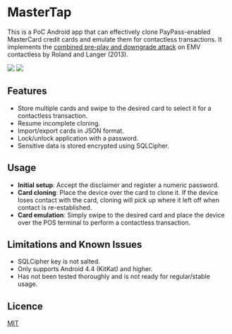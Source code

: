# MasterTap

This is a PoC Android app that can effectively clone PayPass-enabled MasterCard credit cards and emulate them for contactless transactions. It implements the [combined pre-play and downgrade attack](https://www.usenix.org/conference/woot13/workshop-program/presentation/roland) on EMV contactless by Roland and Langer (2013).

![](http://i.imgur.com/MlIVuOA.png)
![](http://i.imgur.com/wKuuZB5.png)

## Features

* Store multiple cards and swipe to the desired card to select it for a contactless transaction.
* Resume incomplete cloning.
* Import/export cards in JSON format.
* Lock/unlock application with a password.
* Sensitive data is stored encrypted using SQLCipher.

## Usage

* **Initial setup**: Accept the disclaimer and register a numeric password.
* **Card cloning**: Place the device over the card to clone it. If the device loses contact with the card, cloning will pick up where it left off when contact is re-established.
* **Card emulation**: Simply swipe to the desired card and place the device over the POS terminal to perform a contactless transaction.

## Limitations and Known Issues

* SQLCipher key is not salted.
* Only supports Android 4.4 (KitKat) and higher.
* Has not been tested thoroughly and is not ready for regular/stable usage.

## Licence

[MIT](http://www.tldrlegal.com/l/MIT)
